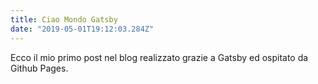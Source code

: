 ```yaml
---
title: Ciao Mondo Gatsby
date: "2019-05-01T19:12:03.284Z"
---
```


Ecco il mio primo post nel blog realizzato grazie a Gatsby ed ospitato da Github Pages.


